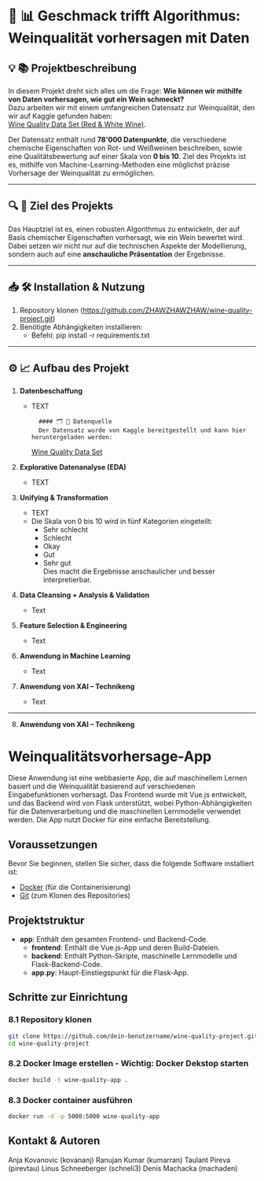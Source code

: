 # 🍷 📊 Geschmack trifft Algorithmus​: Weinqualität vorhersagen mit Daten

## 💡 📚 Projektbeschreibung

In diesem Projekt dreht sich alles um die Frage: **Wie können wir mithilfe von Daten vorhersagen, wie gut ein Wein schmeckt?**  
Dazu arbeiten wir mit einem umfangreichen Datensatz zur Weinqualität, den wir auf Kaggle gefunden haben:  
[Wine Quality Data Set (Red & White Wine)](https://www.kaggle.com/datasets/ruthgn/wine-quality-data-set-red-white-wine).

Der Datensatz enthält rund **78'000 Datenpunkte**, die verschiedene chemische Eigenschaften von Rot- und Weißweinen beschreiben, sowie eine Qualitätsbewertung auf einer Skala von **0 bis 10**. Ziel des Projekts ist es, mithilfe von Machine-Learning-Methoden eine möglichst präzise Vorhersage der Weinqualität zu ermöglichen.

---

## 🔍 🎯 Ziel des Projekts

Das Hauptziel ist es, einen robusten Algorithmus zu entwickeln, der auf Basis chemischer Eigenschaften vorhersagt, wie ein Wein bewertet wird. Dabei setzen wir nicht nur auf die technischen Aspekte der Modellierung, sondern auch auf eine **anschauliche Präsentation** der Ergebnisse.

---

## 📥 🛠️ Installation & Nutzung

1. Repository klonen (https://github.com/ZHAWZHAWZHAW/wine-quality-project.git)
2. Benötigte Abhängigkeiten installieren:
   - Befehl: pip install -r requirements.txt

---

## ⚙️ 📈 Aufbau des Projekt

1.  **Datenbeschaffung**

    - TEXT

            #### 🗂️ 💾 Datenquelle
            Der Datensatz wurde von Kaggle bereitgestellt und kann hier heruntergeladen werden:

      [Wine Quality Data Set](https://www.kaggle.com/datasets/ruthgn/wine-quality-data-set-red-white-wine)

2.  **Explorative Datenanalyse (EDA)**

    - TEXT

3.  **Unifying & Transformation**

    - TEXT
    - Die Skala von 0 bis 10 wird in fünf Kategorien eingeteilt:
      - Sehr schlecht
      - Schlecht
      - Okay
      - Gut
      - Sehr gut  
        Dies macht die Ergebnisse anschaulicher und besser interpretierbar.

4.  **Data Cleansing + Analysis & Validation**

    - Text

5.  **Feature Selection & Engineering**

    - Text

6.  **Anwendung in Machine Learning**

    - Text

7.  **Anwendung von XAI – Technikeng**
    - Text

---

8.  **Anwendung von XAI – Technikeng**

# Weinqualitätsvorhersage-App

Diese Anwendung ist eine webbasierte App, die auf maschinellem Lernen basiert und die Weinqualität basierend auf verschiedenen Eingabefunktionen vorhersagt. Das Frontend wurde mit Vue.js entwickelt, und das Backend wird von Flask unterstützt, wobei Python-Abhängigkeiten für die Datenverarbeitung und die maschinellen Lernmodelle verwendet werden. Die App nutzt Docker für eine einfache Bereitstellung.

## Voraussetzungen

Bevor Sie beginnen, stellen Sie sicher, dass die folgende Software installiert ist:

- [Docker](https://www.docker.com/products/docker-desktop) (für die Containerisierung)
- [Git](https://git-scm.com/downloads) (zum Klonen des Repositories)

## Projektstruktur

- **app**: Enthält den gesamten Frontend- und Backend-Code.
  - **frontend**: Enthält die Vue.js-App und deren Build-Dateien.
  - **backend**: Enthält Python-Skripte, maschinelle Lernmodelle und Flask-Backend-Code.
  - **app.py**: Haupt-Einstiegspunkt für die Flask-App.

## Schritte zur Einrichtung

### 8.1 Repository klonen

```bash
git clone https://github.com/dein-benutzername/wine-quality-project.git
cd wine-quality-project
```

### 8.2 Docker Image erstellen - Wichtig: Docker Dekstop starten

```bash
docker build -t wine-quality-app .
```

### 8.3 Docker container ausführen

```bash
docker run -d -p 5000:5000 wine-quality-app
```

## Kontakt & Autoren

Anja Kovanovic (kovananj)
Ranujan Kumar (kumarran)
Taulant Pireva (pirevtau)
Linus Schneeberger (schneli3)
Denis Machacka (machaden)

```

```
